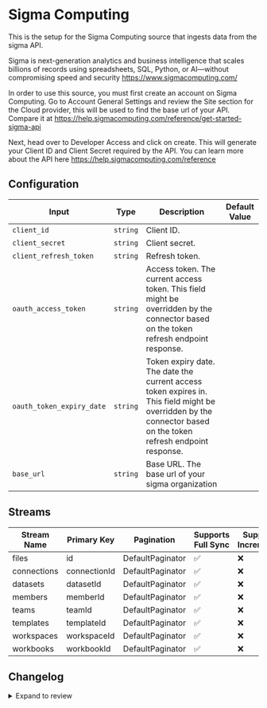 # Sigma Computing
This is the setup for the Sigma Computing source that ingests data from the sigma API. 

Sigma is next-generation analytics and business intelligence that scales billions of records using spreadsheets, SQL, Python, or AI—without compromising speed and security https://www.sigmacomputing.com/

In order to use this source, you must first create an account on Sigma Computing. Go to Account General Settings and review the Site section for the Cloud provider, this will be used to find the base url of your API. Compare it at https://help.sigmacomputing.com/reference/get-started-sigma-api

Next, head over to Developer Access and click on create. This will generate your Client ID and Client Secret required by the API. You can learn more about the API here https://help.sigmacomputing.com/reference


## Configuration

| Input | Type | Description | Default Value |
|-------|------|-------------|---------------|
| `client_id` | `string` | Client ID.  |  |
| `client_secret` | `string` | Client secret.  |  |
| `client_refresh_token` | `string` | Refresh token.  |  |
| `oauth_access_token` | `string` | Access token. The current access token. This field might be overridden by the connector based on the token refresh endpoint response. |  |
| `oauth_token_expiry_date` | `string` | Token expiry date. The date the current access token expires in. This field might be overridden by the connector based on the token refresh endpoint response. |  |
| `base_url` | `string` | Base URL. The base url of your sigma organization |  |

## Streams
| Stream Name | Primary Key | Pagination | Supports Full Sync | Supports Incremental |
|-------------|-------------|------------|---------------------|----------------------|
| files | id | DefaultPaginator | ✅ |  ❌  |
| connections | connectionId | DefaultPaginator | ✅ |  ❌  |
| datasets | datasetId | DefaultPaginator | ✅ |  ❌  |
| members | memberId | DefaultPaginator | ✅ |  ❌  |
| teams | teamId | DefaultPaginator | ✅ |  ❌  |
| templates | templateId | DefaultPaginator | ✅ |  ❌  |
| workspaces | workspaceId | DefaultPaginator | ✅ |  ❌  |
| workbooks | workbookId | DefaultPaginator | ✅ |  ❌  |

## Changelog

<details>
  <summary>Expand to review</summary>

| Version          | Date              | Pull Request | Subject        |
|------------------|-------------------|--------------|----------------|
| 0.0.37 | 2025-10-21 | [68278](https://github.com/airbytehq/airbyte/pull/68278) | Update dependencies |
| 0.0.36 | 2025-10-14 | [67751](https://github.com/airbytehq/airbyte/pull/67751) | Update dependencies |
| 0.0.35 | 2025-10-07 | [67446](https://github.com/airbytehq/airbyte/pull/67446) | Update dependencies |
| 0.0.34 | 2025-09-30 | [66908](https://github.com/airbytehq/airbyte/pull/66908) | Update dependencies |
| 0.0.33 | 2025-09-24 | [66268](https://github.com/airbytehq/airbyte/pull/66268) | Update dependencies |
| 0.0.32 | 2025-09-09 | [66130](https://github.com/airbytehq/airbyte/pull/66130) | Update dependencies |
| 0.0.31 | 2025-08-23 | [65410](https://github.com/airbytehq/airbyte/pull/65410) | Update dependencies |
| 0.0.30 | 2025-08-16 | [64477](https://github.com/airbytehq/airbyte/pull/64477) | Update dependencies |
| 0.0.29 | 2025-07-26 | [63968](https://github.com/airbytehq/airbyte/pull/63968) | Update dependencies |
| 0.0.28 | 2025-07-12 | [63069](https://github.com/airbytehq/airbyte/pull/63069) | Update dependencies |
| 0.0.27 | 2025-07-05 | [62695](https://github.com/airbytehq/airbyte/pull/62695) | Update dependencies |
| 0.0.26 | 2025-06-28 | [62208](https://github.com/airbytehq/airbyte/pull/62208) | Update dependencies |
| 0.0.25 | 2025-06-21 | [61309](https://github.com/airbytehq/airbyte/pull/61309) | Update dependencies |
| 0.0.24 | 2025-05-25 | [60448](https://github.com/airbytehq/airbyte/pull/60448) | Update dependencies |
| 0.0.23 | 2025-05-10 | [60102](https://github.com/airbytehq/airbyte/pull/60102) | Update dependencies |
| 0.0.22 | 2025-05-04 | [59593](https://github.com/airbytehq/airbyte/pull/59593) | Update dependencies |
| 0.0.21 | 2025-04-27 | [59036](https://github.com/airbytehq/airbyte/pull/59036) | Update dependencies |
| 0.0.20 | 2025-04-19 | [58410](https://github.com/airbytehq/airbyte/pull/58410) | Update dependencies |
| 0.0.19 | 2025-04-12 | [57964](https://github.com/airbytehq/airbyte/pull/57964) | Update dependencies |
| 0.0.18 | 2025-04-05 | [57460](https://github.com/airbytehq/airbyte/pull/57460) | Update dependencies |
| 0.0.17 | 2025-03-29 | [56320](https://github.com/airbytehq/airbyte/pull/56320) | Update dependencies |
| 0.0.16 | 2025-03-08 | [55590](https://github.com/airbytehq/airbyte/pull/55590) | Update dependencies |
| 0.0.15 | 2025-03-01 | [55152](https://github.com/airbytehq/airbyte/pull/55152) | Update dependencies |
| 0.0.14 | 2025-02-22 | [54464](https://github.com/airbytehq/airbyte/pull/54464) | Update dependencies |
| 0.0.13 | 2025-02-15 | [54036](https://github.com/airbytehq/airbyte/pull/54036) | Update dependencies |
| 0.0.12 | 2025-02-08 | [53530](https://github.com/airbytehq/airbyte/pull/53530) | Update dependencies |
| 0.0.11 | 2025-02-01 | [53073](https://github.com/airbytehq/airbyte/pull/53073) | Update dependencies |
| 0.0.10 | 2025-01-25 | [52411](https://github.com/airbytehq/airbyte/pull/52411) | Update dependencies |
| 0.0.9 | 2025-01-18 | [51994](https://github.com/airbytehq/airbyte/pull/51994) | Update dependencies |
| 0.0.8 | 2025-01-11 | [51387](https://github.com/airbytehq/airbyte/pull/51387) | Update dependencies |
| 0.0.7 | 2024-12-28 | [50780](https://github.com/airbytehq/airbyte/pull/50780) | Update dependencies |
| 0.0.6 | 2024-12-21 | [50325](https://github.com/airbytehq/airbyte/pull/50325) | Update dependencies |
| 0.0.5 | 2024-12-14 | [49775](https://github.com/airbytehq/airbyte/pull/49775) | Update dependencies |
| 0.0.4 | 2024-12-12 | [49396](https://github.com/airbytehq/airbyte/pull/49396) | Update dependencies |
| 0.0.3 | 2024-11-04 | [48150](https://github.com/airbytehq/airbyte/pull/48150) | Update dependencies |
| 0.0.2 | 2024-10-28 | [47514](https://github.com/airbytehq/airbyte/pull/47514) | Update dependencies |
| 0.0.1 | 2024-10-13 | | Initial release by [@aazam-gh](https://github.com/aazam-gh) via Connector Builder |

</details>
